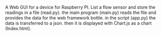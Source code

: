A Web GUI for a device for Raspberry PI.
List a flow sensor and store the readings in a file (read.py).
the main program (main.py) reads the file and provides the data for the web framework bottle. in the script (app.py) 
the data is transferred to a json. then it is displayed with Chart.js as a chart (Index.html).
